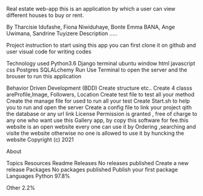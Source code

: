 Real estate web-app
this is an application by which a user can view different houses to buy or rent.

By Tharcisie Idufashe, Fiona Niwiduhaye, Bonte Emma BANA, Ange Uwimana, Sandrine Tuyizere
Description
.....


Project instruction
to start using this app you can first clone it on github and user visual code for writing codes

Technology used
Python3.6
Django
terminal
ubuntu window
html
javascript
css
Postgres SQLALchemy
Run
Use Terminal to open the server and the brouser to run this application

Behavior Driven Development (BDD)
Create structure etc..
Create 4 classs areProfile,Image, Followers, Location
Create test file to test all your method
Create the manage file for used to run all your test
Create Start.sh to help you to run and open the server
Create a config file to link your project qith the database or any url link
License
Permission is granted , free of charge to any one who want use this Gallery app, by copy this software for fee.this website is an open website every one can use it by Ordering ,searching and visite the website otherwise no one is allowed to use it by huncking the website Copyright (c) 2021

About



Topics
Resources
 Readme
Releases
No releases published
Create a new release
Packages
No packages published
Publish your first package
Languages
Python
97.8%
 
Other
2.2%

